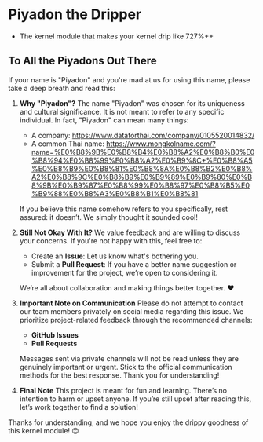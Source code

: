 # Piyadon the Dripper
- The kernel module that makes your kernel drip like 727%++

## To All the Piyadons Out There
If your name is "Piyadon" and you're mad at us for using this name, please take a deep breath and read this:

1. **Why "Piyadon"?**
   The name "Piyadon" was chosen for its uniqueness and cultural significance. It is not meant to refer to any specific individual. In fact, "Piyadon" can mean many things:
   - A company: https://www.dataforthai.com/company/0105520014832/
   - A common Thai name: https://www.mongkolname.com/?name=%E0%B8%9B%E0%B8%B4%E0%B8%A2%E0%B8%B0%E0%B8%94%E0%B8%99%E0%B8%A2%E0%B9%8C+%E0%B8%A5%E0%B8%B9%E0%B8%81%E0%B8%8A%E0%B8%B2%E0%B8%A2%E0%B8%9C%E0%B8%B9%E0%B9%89%E0%B9%80%E0%B8%9B%E0%B9%87%E0%B8%99%E0%B8%97%E0%B8%B5%E0%B9%88%E0%B8%A3%E0%B8%B1%E0%B8%81

   If you believe this name somehow refers to you specifically, rest assured: it doesn’t. We simply thought it sounded cool!

2. **Still Not Okay With It?**
   We value feedback and are willing to discuss your concerns. If you're not happy with this, feel free to:
   - Create an **Issue**: Let us know what's bothering you.
   - Submit a **Pull Request**: If you have a better name suggestion or improvement for the project, we’re open to considering it.

   We’re all about collaboration and making things better together. ❤️

3. **Important Note on Communication**
   Please do not attempt to contact our team members privately on social media regarding this issue. We prioritize project-related feedback through the recommended channels:
   - **GitHub Issues**
   - **Pull Requests**

   Messages sent via private channels will not be read unless they are genuinely important or urgent. Stick to the official communication methods for the best response. Thank you for understanding!

4. **Final Note**
   This project is meant for fun and learning. There’s no intention to harm or upset anyone. If you’re still upset after reading this, let’s work together to find a solution!

Thanks for understanding, and we hope you enjoy the drippy goodness of this kernel module! 😊
